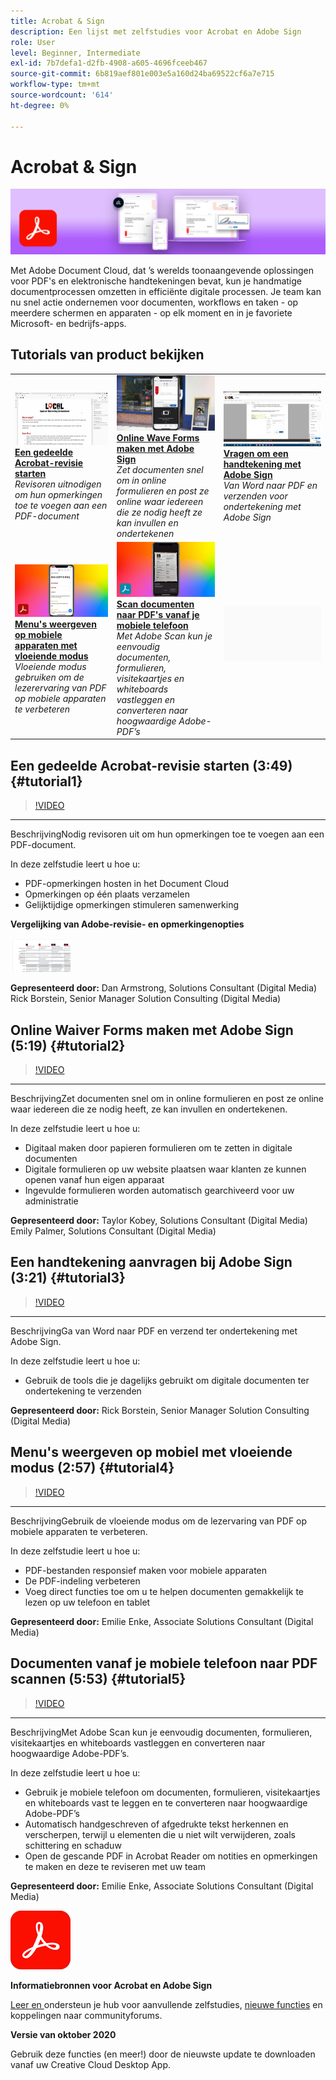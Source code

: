 ```yaml
---
title: Acrobat & Sign
description: Een lijst met zelfstudies voor Acrobat en Adobe Sign
role: User
level: Beginner, Intermediate
exl-id: 7b7defa1-d2fb-4908-a605-4696fceeb467
source-git-commit: 6b819aef801e003e5a160d24ba69522cf6a7e715
workflow-type: tm+mt
source-wordcount: '614'
ht-degree: 0%

---
```


# Acrobat &amp; Sign

![Hoofdafbeelding van zelfstudie](../assets/DC.jpg)

Met Adobe Document Cloud, dat ’s werelds toonaangevende oplossingen voor PDF&#39;s en elektronische handtekeningen bevat, kun je handmatige documentprocessen omzetten in efficiënte digitale processen. Je team kan nu snel actie ondernemen voor documenten, workflows en taken - op meerdere schermen en apparaten - op elk moment en in je favoriete Microsoft- en bedrijfs-apps.

## Tutorials van product bekijken

<table style="table-layout:fixed">
<tr>
 <td>
   <a href="acrobat-sign.md#tutorial1">
      <img alt="Een gedeelde Acrobat-revisie starten" src="../assets/acrobat_sharedreview_armstrong.jpg" />
   </a>
    <div>
   <a href="acrobat-sign.md#tutorial1"><strong>Een gedeelde Acrobat-revisie starten</strong></a>
    </div>
    <em>Revisoren uitnodigen om hun opmerkingen toe te voegen aan een PDF-document</em>
    <br>
  </td>
  <td>
    <a href="acrobat-sign.md#tutorial2">
        <img alt="Online Wave Forms maken met Adobe Sign" src="../assets/sign_webforms_palmer-kobey_thumbnail.jpg" />
    </a>
    <div>
    <a href="acrobat-sign.md#tutorial2"><strong>Online Wave Forms maken met Adobe Sign</strong></a>
    </div>
    <em>Zet documenten snel om in online formulieren en post ze online waar iedereen die ze nodig heeft ze kan invullen en ondertekenen</em>
    <br>
  </td>
  <td>
   <a href="acrobat-sign.md#tutorial3">
      <img alt="Vragen om een handtekening met Adobe Sign" src="../assets/sign_request-signature_borstein_thumbnail.jpg" />
   </a>
    <div>
    <a href="acrobat-sign.md#tutorial3"><strong>Vragen om een handtekening met Adobe Sign</strong></a>
    </div>
    <em>Van Word naar PDF en verzenden voor ondertekening met Adobe Sign</em>
    <br>
  </td>
</tr>
<tr>
 <td>
   <a href="acrobat-sign.md#tutorial4">
      <img alt="Menu's weergeven op mobiele apparaten met vloeiende modus" src="../assets/acrobat_liquidmode_enke_thumbnail.jpg" />
   </a>
    <div>
   <a href="acrobat-sign.md#tutorial4"><strong>Menu's weergeven op mobiele apparaten met vloeiende modus</strong></a>
    </div>
    <em>Vloeiende modus gebruiken om de lezerervaring van PDF op mobiele apparaten te verbeteren</em>
    <br>
  </td>
  <td>
    <a href="acrobat-sign.md#tutorial5">
        <img alt="Scan documenten naar PDF's vanaf je mobiele telefoon" src="../assets/acrobat_scan_enke.jpg" />
    </a>
    <div>
    <a href="acrobat-sign.md#tutorial5"><strong>Scan documenten naar PDF's vanaf je mobiele telefoon</strong></a>
    </div>
    <em>Met Adobe Scan kun je eenvoudig documenten, formulieren, visitekaartjes en whiteboards vastleggen en converteren naar hoogwaardige Adobe-PDF’s</em>
    <br>
  </td>
  <td>
    <img alt="Spacer" src="../assets/Gray_thumbnail.png" />
    <div>
    <br>
  </td>
</tr>
</table>

## Een gedeelde Acrobat-revisie starten (3:49) {#tutorial1}

>[!VIDEO](https://video.tv.adobe.com/v/326777?hidetitle=true)

****
BeschrijvingNodig revisoren uit om hun opmerkingen toe te voegen aan een PDF-document.

In deze zelfstudie leert u hoe u:
* PDF-opmerkingen hosten in het Document Cloud
* Opmerkingen op één plaats verzamelen
* Gelijktijdige opmerkingen stimuleren samenwerking

**Vergelijking van Adobe-revisie- en opmerkingenopties**

[![Vergelijkingsafbeelding](../assets/ComparisonPDF_thumbnail_96.png)](../assets/Adobe_Review_and_Comment_Comparisons.pdf)

**Gepresenteerd door:**
Dan Armstrong, Solutions Consultant (Digital Media) Rick Borstein, Senior Manager Solution Consulting (Digital Media)

## Online Waiver Forms maken met Adobe Sign (5:19) {#tutorial2}

>[!VIDEO](https://video.tv.adobe.com/v/326776?hidetitle=true)

****
BeschrijvingZet documenten snel om in online formulieren en post ze online waar iedereen die ze nodig heeft, ze kan invullen en ondertekenen.

In deze zelfstudie leert u hoe u:
* Digitaal maken door papieren formulieren om te zetten in digitale documenten
* Digitale formulieren op uw website plaatsen waar klanten ze kunnen openen vanaf hun eigen apparaat
* Ingevulde formulieren worden automatisch gearchiveerd voor uw administratie

**Gepresenteerd door:**
Taylor Kobey, Solutions Consultant (Digital Media) Emily Palmer, Solutions Consultant (Digital Media)

## Een handtekening aanvragen bij Adobe Sign (3:21) {#tutorial3}

>[!VIDEO](https://video.tv.adobe.com/v/326801?hidetitle=true)

****
BeschrijvingGa van Word naar PDF en verzend ter ondertekening met Adobe Sign.

In deze zelfstudie leert u hoe u:
* Gebruik de tools die je dagelijks gebruikt om digitale documenten ter ondertekening te verzenden

**Gepresenteerd door:**
Rick Borstein, Senior Manager Solution Consulting (Digital Media)

## Menu&#39;s weergeven op mobiel met vloeiende modus (2:57) {#tutorial4}

>[!VIDEO](https://video.tv.adobe.com/v/327093?hidetitle=true)

****
BeschrijvingGebruik de vloeiende modus om de lezervaring van PDF op mobiele apparaten te verbeteren.

In deze zelfstudie leert u hoe u:
* PDF-bestanden responsief maken voor mobiele apparaten
* De PDF-indeling verbeteren
* Voeg direct functies toe om u te helpen documenten gemakkelijk te lezen op uw telefoon en tablet

**Gepresenteerd door:**
Emilie Enke, Associate Solutions Consultant (Digital Media)

## Documenten vanaf je mobiele telefoon naar PDF scannen (5:53) {#tutorial5}

>[!VIDEO](https://video.tv.adobe.com/v/327094?hidetitle=true)

****
BeschrijvingMet Adobe Scan kun je eenvoudig documenten, formulieren, visitekaartjes en whiteboards vastleggen en converteren naar hoogwaardige Adobe-PDF’s.

In deze zelfstudie leert u hoe u:
* Gebruik je mobiele telefoon om documenten, formulieren, visitekaartjes en whiteboards vast te leggen en te converteren naar hoogwaardige Adobe-PDF’s
* Automatisch handgeschreven of afgedrukte tekst herkennen en verscherpen, terwijl u elementen die u niet wilt verwijderen, zoals schittering en schaduw
* Open de gescande PDF in Acrobat Reader om notities en opmerkingen te maken en deze te reviseren met uw team

**Gepresenteerd door:**
Emilie Enke, Associate Solutions Consultant (Digital Media)

![DC-logo](../assets/Doc-Cloud-256.png)

**Informatiebronnen voor Acrobat en Adobe Sign**

[Leer en ](https://helpx.adobe.com/support/document-cloud.html) ondersteun je hub voor aanvullende zelfstudies,  [nieuwe functies](https://helpx.adobe.com/acrobat/using/whats-new.html) en koppelingen naar communityforums.

**Versie van oktober 2020**

Gebruik deze functies (en meer!) door de nieuwste update te downloaden vanaf uw Creative Cloud Desktop App.
